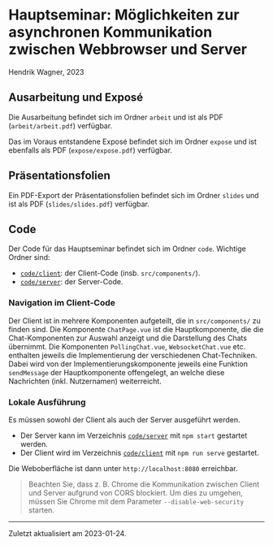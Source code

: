 # Hauptseminar: Möglichkeiten zur asynchronen Kommunikation zwischen Webbrowser und Server
Hendrik Wagner, 2023

## Ausarbeitung und Exposé

Die Ausarbeitung befindet sich im Ordner `arbeit` und ist als PDF (`arbeit/arbeit.pdf`) verfügbar.

Das im Voraus entstandene Exposé befindet sich im Ordner `expose` und ist ebenfalls als PDF (`expose/expose.pdf`) verfügbar.

## Präsentationsfolien

Ein PDF-Export der Präsentationsfolien befindet sich im Ordner `slides` und ist als PDF (`slides/slides.pdf`) verfügbar.

## Code

Der Code für das Hauptseminar befindet sich im Ordner `code`.
Wichtige Ordner sind:

 * [`code/client`](code/client): der Client-Code (insb. `src/components/`).
 * [`code/server`](code/server): der Server-Code.

### Navigation im Client-Code

Der Client ist in mehrere Komponenten aufgeteilt, die in `src/components/` zu finden sind.
Die Komponente `ChatPage.vue` ist die Hauptkomponente, die die Chat-Komponenten zur Auswahl anzeigt und die Darstellung des Chats übernimmt.
Die Komponenten `PollingChat.vue`, `WebsocketChat.vue` etc. enthalten jeweils die Implementierung der verschiedenen Chat-Techniken.
Dabei wird von der Implementierungskomponente jeweils eine Funktion `sendMessage` der Hauptkomponente offengelegt, an welche diese Nachrichten (inkl. Nutzernamen) weiterreicht.

### Lokale Ausführung

Es müssen sowohl der Client als auch der Server ausgeführt werden.

- Der Server kann im Verzeichnis [`code/server`](code/server) mit `npm start` gestartet werden.
- Der Client wird im Verzeichnis [`code/client`](code/client) mit `npm run serve` gestartet.

Die Weboberfläche ist dann unter `http://localhost:8080` erreichbar.

> Beachten Sie, dass z. B. Chrome die Kommunikation zwischen Client und Server aufgrund von CORS blockiert. Um dies zu umgehen, müssen Sie Chrome mit dem Parameter `--disable-web-security` starten.

---

Zuletzt aktualisiert am 2023-01-24.